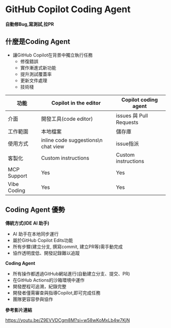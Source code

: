 # GitHub Copilot Coding Agent
**自動修Bug,寫測試,拉PR**

## 什麼是Coding Agent

- 讓GitHub Copilot在背景中獨立執行任務
	- 修復錯誤
	- 實作漸進式新功能
	- 提升測試覆蓋率
	- 更新文件處理
	- 技術棧

| 功能 | Copilot in the editor | Copilot coding agent |
|--- |--- |--- |
| 介面 | 開發工具(code editor)  | issues 與 Pull Requests |
| 工作範圍 | 本地檔案 | 儲存庫 |
| 使用方式 | inline code suggestions\n chat view | issue指派 |
| 客製化 | Custom instructions | Custom instructions |
| MCP Support | Yes | Yes |
| Vibe Coding | Yes | Yes |


## Coding Agent 優勢

**傳統方式(IDE AI 助手)**

- AI 助手在本地同步運行
- 屬於GitHub Copilot Edits功能
- 所有步驟(建立分支, 撰寫commit, 建立PR等)需手動完成
- 協作透明度低、開發記錄難以追蹤

**Coding Agent**

- 所有操作都透過GitHub網站進行(自動建立分支、提交、PR)
- 在GitHub Actions的沙箱環境中運作
- 開發歷程可追溯，紀錄完整
- 開發者僅需審查與指導Copilot,即可完成任務
- 團隊更容容參與協作

**參考影片連結**

https://youtu.be/Z9EVVDCgm8M?si=w58wKoMxLb4w7KjN



 

